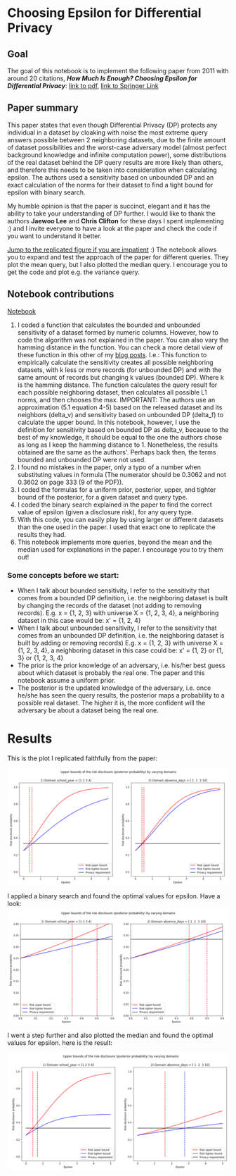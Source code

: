 # Choosing Epsilon for Differential Privacy

## Goal

The goal of this notebook is to implement the following paper from 2011 with around 20 citations, ***How Much Is Enough? Choosing Epsilon for Differential Privacy***: [link to pdf](https://git.gnunet.org/bibliography.git/plain/docs/Choosing-%CE%B5-2011Lee.pdf), [link to Springer Link](https://link.springer.com/chapter/10.1007/978-3-642-24861-0_22)

## Paper summary

This paper states that even though Differential Privacy (DP) protects any individual in a dataset by cloaking with noise the most extreme query answers possible between 2 neighboring datasets, due to the finite amount of dataset possibilities and the worst-case adversary model (almost perfect background knowledge and infinite computation power), some distributions of the real dataset behind the DP query results are more likely than others, and therefore this needs to be taken into consideration when calculating epsilon. The authors used a sensitivity based on unbounded DP and an exact calculation of the norms for their dataset to find a tight bound for epsilon with binary search.

My humble opinion is that the paper is succinct, elegant and it has the ability to take your understanding of DP further. I would like to thank the authors **Jaewoo Lee** and **Chris Clifton** for these days I spent implementing :) and I invite everyone to have a look at the paper and check the code if you want to understand it better.

[Jump to the replicated figure if you are impatient](#results) :) 
The notebook allows you to expand and test the approach of the paper for different queries. They plot the mean query, but I also plotted the median query. I encourage you to get the code and plot e.g. the variance query.

## Notebook contributions

[Notebook](https://github.com/gonzalo-munillag/Blog/blob/main/Extant_Papers_Implementations/A_method_to_choose_epsilon/How_much_is_enough_Calculating_An_Optimal_Epsilon.ipynb)

1. I coded a function that calculates the bounded and unbounded sensitivity of a dataset formed by numeric columns. However, how to code the algorithm was not explained in the paper. You can also vary the hamming distance in the function. You can check a more detail view of these function in this other of my [blog posts](https://github.com/gonzalo-munillag/Blog/tree/main/My_implementations/Global_sensitivity). I.e.: This function to empirically calculate the sensitivity creates all possible neighboring datasets, with k less or more records (for unbounded DP) and with the same amount of records but changing k values (bounded DP). Where k is the hamming distance. The function calculates the query result for each possible neighboring dataset, then calculates all possible L1 norms, and then chooses the max.
IMPORTANT: The authors use an approximation (5.1 equation 4-5) based on the released dataset and its neighbors (delta_v) and sensitivity based on unbounded DP (delta_f) to calculate the upper bound. In this notebook, however, I use the definition for sensitivity based on bounded DP as delta_v, because to the best of my knowledge, it should be equal to the one the authors chose as long as I keep the hamming distance to 1. Nonetheless, the results obtained are the same as the authors'. Perhaps back then, the terms bounded and unbounded DP were not used.
3. I found no mistakes in the paper, only a typo of a number when substituting values in formula (The numerator should be 0.3062 and not 0.3602 on page 333 (9 of the PDF)). 
4. I coded the formulas for a uniform prior, posterior, upper, and tighter bound of the posterior, for a given dataset and query type.
5. I coded the binary search explained in the paper to find the correct value of epsilon (given a disclosure risk), for any query type.
6. With this code, you can easily play by using larger or different datasets than the one used in the paper. I used that exact one to replicate the results they had.
7. This notebook implements more queries, beyond the mean and the median used for explanations in the paper. I encourage you to try them out!
  
### Some concepts before we start:

- When I talk about bounded sensitivity, I refer to the sensitivity that comes from a bounded DP definition, i.e. the neighboring dataset is built by changing the records of the dataset (not adding to removing records). E.g. x = {1, 2, 3} with universe X = {1, 2, 3, 4}, a neighboring dataset in this case would be: x' = {1, 2, 4}
-  When I talk about unbounded sensitivity, I refer to the sensitivity that comes from an unbounded DP definition, i.e. the neighboring dataset is built by adding or removing records) E.g. x = {1, 2, 3} with universe X = {1, 2, 3, 4}, a neighboring dataset in this case could be: x' = {1, 2} or {1, 3} or {1, 2, 3, 4}
- The prior is the prior knowledge of an adversary, i.e. his/her best guess about which dataset is probably the real one. The paper and this notebook assume a uniform prior.
- The posterior is the updated knowledge of the adversary, i.e. once he/she has seen the query results,  the posterior maps a probability to a possible real dataset. The higher it is, the more confident will the adversary be about a dataset being the real one.

<a name="results"></a>
# Results

This is the plot I replicated faithfully from the paper:

![Fig_2](Images/Fig_2.png)

I applied a binary search and found the optimal values for epsilon. Have a look:
![Fig_2_zoom](Images/Fig_2_zoom.png)

I went a step further and also plotted the median and found the optimal values for epsilon. here is the result:

![fig_median](Images/fig_median.png)


